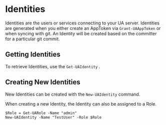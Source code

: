 # Identities

Identities are the users or services connecting to your UA server. Identities are generated when you either create an AppToken via `Grant-UAAppToken` or when syncing with git. An Identity will be created based on the committer for a particular git commit.

## Getting Identities

To retrieve Identities, use the `Get-UAIdentity` .

## Creating New Identities

New Identities can be created with the `New-UAIdentity` command.

When creating a new Identity, the Identity can also be assigned to a Role.

```text
$Role = Get-UARole -Name "admin"
New-UAIdentity -Name "TestUser" -Role $Role
```

